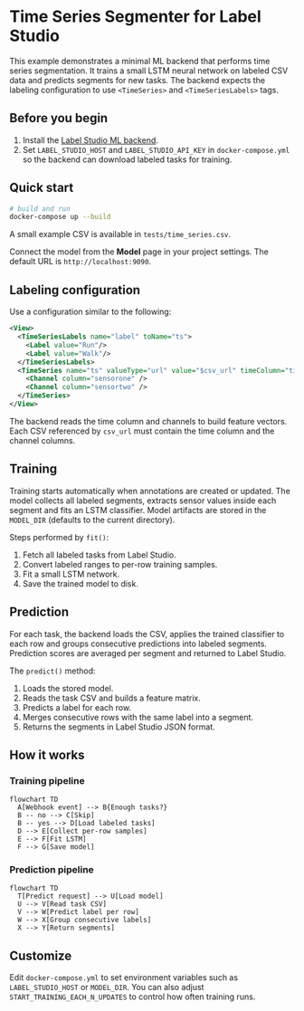 # Time Series Segmenter for Label Studio

This example demonstrates a minimal ML backend that performs time series segmentation.
It trains a small LSTM neural network on labeled CSV data and predicts segments
for new tasks. The backend expects the labeling configuration to use
`<TimeSeries>` and `<TimeSeriesLabels>` tags.

## Before you begin

1. Install the [Label Studio ML backend](https://github.com/HumanSignal/label-studio-ml-backend?tab=readme-ov-file#quickstart).
2. Set `LABEL_STUDIO_HOST` and `LABEL_STUDIO_API_KEY` in `docker-compose.yml`
   so the backend can download labeled tasks for training.

## Quick start

```bash
# build and run
docker-compose up --build
```

A small example CSV is available in `tests/time_series.csv`.

Connect the model from the **Model** page in your project settings. The default
URL is `http://localhost:9090`.

## Labeling configuration

Use a configuration similar to the following:

```xml
<View>
  <TimeSeriesLabels name="label" toName="ts">
    <Label value="Run"/>
    <Label value="Walk"/>
  </TimeSeriesLabels>
  <TimeSeries name="ts" valueType="url" value="$csv_url" timeColumn="time">
    <Channel column="sensorone" />
    <Channel column="sensortwo" />
  </TimeSeries>
</View>
```

The backend reads the time column and channels to build feature vectors. Each
CSV referenced by `csv_url` must contain the time column and the channel
columns.

## Training

Training starts automatically when annotations are created or updated. The model
collects all labeled segments, extracts sensor values inside each segment and
fits an LSTM classifier. Model artifacts are stored in the
`MODEL_DIR` (defaults to the current directory).

Steps performed by `fit()`:

1. Fetch all labeled tasks from Label Studio.
2. Convert labeled ranges to per-row training samples.
3. Fit a small LSTM network.
4. Save the trained model to disk.

## Prediction

For each task, the backend loads the CSV, applies the trained classifier to each
row and groups consecutive predictions into labeled segments. Prediction scores
are averaged per segment and returned to Label Studio.

The `predict()` method:

1. Loads the stored model.
2. Reads the task CSV and builds a feature matrix.
3. Predicts a label for each row.
4. Merges consecutive rows with the same label into a segment.
5. Returns the segments in Label Studio JSON format.

## How it works

### Training pipeline

```mermaid
flowchart TD
  A[Webhook event] --> B{Enough tasks?}
  B -- no --> C[Skip]
  B -- yes --> D[Load labeled tasks]
  D --> E[Collect per-row samples]
  E --> F[Fit LSTM]
  F --> G[Save model]
```

### Prediction pipeline

```mermaid
flowchart TD
  T[Predict request] --> U[Load model]
  U --> V[Read task CSV]
  V --> W[Predict label per row]
  W --> X[Group consecutive labels]
  X --> Y[Return segments]
```

## Customize

Edit `docker-compose.yml` to set environment variables such as `LABEL_STUDIO_HOST`
or `MODEL_DIR`. You can also adjust `START_TRAINING_EACH_N_UPDATES` to control
how often training runs.
